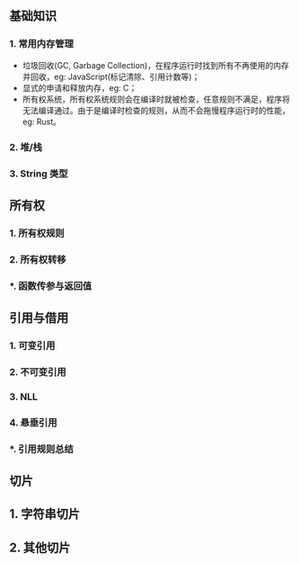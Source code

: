 ## 基础知识

### 1. 常用内存管理

- 垃圾回收(GC, Garbage Collection)，在程序运行时找到所有不再使用的内存并回收，eg: JavaScript(标记清除、引用计数等)；
- 显式的申请和释放内存，eg: C；
- 所有权系统，所有权系统规则会在编译时就被检查，任意规则不满足，程序将无法编译通过。由于是编译时检查的规则，从而不会拖慢程序运行时的性能，eg: Rust。

### 2. 堆/栈

### 3. String 类型

## 所有权

### 1. 所有权规则

### 2. 所有权转移

### *. 函数传参与返回值

## 引用与借用

### 1. 可变引用

### 2. 不可变引用

### 3. NLL

### 4. 悬垂引用

### *. 引用规则总结

## 切片

## 1. 字符串切片

## 2. 其他切片
